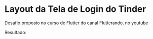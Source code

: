 # Layout da Tela de Login do Tinder

Desafio proposto no curso de Flutter do canal Flutterando, no youtube

Resultado:


